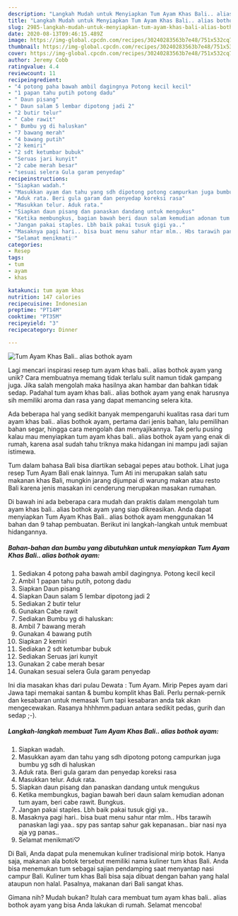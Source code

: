 ```yaml
---
description: "Langkah Mudah untuk Menyiapkan Tum Ayam Khas Bali.. alias bothok ayam, Sempurna"
title: "Langkah Mudah untuk Menyiapkan Tum Ayam Khas Bali.. alias bothok ayam, Sempurna"
slug: 2985-langkah-mudah-untuk-menyiapkan-tum-ayam-khas-bali-alias-bothok-ayam-sempurna
date: 2020-08-13T09:46:15.489Z
image: https://img-global.cpcdn.com/recipes/30240283563b7e48/751x532cq70/tum-ayam-khas-bali-alias-bothok-ayam-foto-resep-utama.jpg
thumbnail: https://img-global.cpcdn.com/recipes/30240283563b7e48/751x532cq70/tum-ayam-khas-bali-alias-bothok-ayam-foto-resep-utama.jpg
cover: https://img-global.cpcdn.com/recipes/30240283563b7e48/751x532cq70/tum-ayam-khas-bali-alias-bothok-ayam-foto-resep-utama.jpg
author: Jeremy Cobb
ratingvalue: 4.4
reviewcount: 11
recipeingredient:
- "4 potong paha bawah ambil dagingnya Potong kecil kecil"
- "1 papan tahu putih potong dadu"
- " Daun pisang"
- " Daun salam 5 lembar dipotong jadi 2"
- "2 butir telur"
- " Cabe rawit"
- " Bumbu yg di haluskan"
- "7 bawang merah"
- "4 bawang putih"
- "2 kemiri"
- "2 sdt ketumbar bubuk"
- "Seruas jari kunyit"
- "2 cabe merah besar"
- "sesuai selera Gula garam penyedap"
recipeinstructions:
- "Siapkan wadah."
- "Masukkan ayam dan tahu yang sdh dipotong potong campurkan juga bumbu yg sdh di haluskan"
- "Aduk rata. Beri gula garam dan penyedap koreksi rasa"
- "Masukkan telur. Aduk rata."
- "Siapkan daun pisang dan panaskan dandang untuk mengukus"
- "Ketika membungkus, bagian bawah beri daun salam kemudian adonan tum ayam, beri cabe rawit. Bungkus."
- "Jangan pakai staples. Lbh baik pakai tusuk gigi ya.."
- "Masaknya pagi hari.. bisa buat menu sahur ntar mlm.. Hbs tarawih panaskan lagi yaa.. spy pas santap sahur gak kepanasan.. biar nasi nya aja yg panas.."
- "Selamat menikmati♡"
categories:
- Resep
tags:
- tum
- ayam
- khas

katakunci: tum ayam khas 
nutrition: 147 calories
recipecuisine: Indonesian
preptime: "PT14M"
cooktime: "PT35M"
recipeyield: "3"
recipecategory: Dinner

---
```



![Tum Ayam Khas Bali.. alias bothok ayam](https://img-global.cpcdn.com/recipes/30240283563b7e48/751x532cq70/tum-ayam-khas-bali-alias-bothok-ayam-foto-resep-utama.jpg)

Lagi mencari inspirasi resep tum ayam khas bali.. alias bothok ayam yang unik? Cara membuatnya memang tidak terlalu sulit namun tidak gampang juga. Jika salah mengolah maka hasilnya akan hambar dan bahkan tidak sedap. Padahal tum ayam khas bali.. alias bothok ayam yang enak harusnya sih memiliki aroma dan rasa yang dapat memancing selera kita.

Ada beberapa hal yang sedikit banyak mempengaruhi kualitas rasa dari tum ayam khas bali.. alias bothok ayam, pertama dari jenis bahan, lalu pemilihan bahan segar, hingga cara mengolah dan menyajikannya. Tak perlu pusing kalau mau menyiapkan tum ayam khas bali.. alias bothok ayam yang enak di rumah, karena asal sudah tahu triknya maka hidangan ini mampu jadi sajian istimewa.

Tum dalam bahasa Bali bisa diartikan sebagai pepes atau bothok. Lihat juga resep Tum Ayam Bali enak lainnya. Tum Ati ini merupakan salah satu makanan khas Bali, mungkin jarang dijumpai di warung makan atau resto Bali karena jenis masakan ini cenderung merupakan masakan rumahan.


Di bawah ini ada beberapa cara mudah dan praktis dalam mengolah tum ayam khas bali.. alias bothok ayam yang siap dikreasikan. Anda dapat menyiapkan Tum Ayam Khas Bali.. alias bothok ayam menggunakan 14 bahan dan 9 tahap pembuatan. Berikut ini langkah-langkah untuk membuat hidangannya.

<!--inarticleads1-->

##### Bahan-bahan dan bumbu yang dibutuhkan untuk menyiapkan Tum Ayam Khas Bali.. alias bothok ayam:

1. Sediakan 4 potong paha bawah ambil dagingnya. Potong kecil kecil
1. Ambil 1 papan tahu putih, potong dadu
1. Siapkan  Daun pisang
1. Siapkan  Daun salam 5 lembar dipotong jadi 2
1. Sediakan 2 butir telur
1. Gunakan  Cabe rawit
1. Sediakan  Bumbu yg di haluskan:
1. Ambil 7 bawang merah
1. Gunakan 4 bawang putih
1. Siapkan 2 kemiri
1. Sediakan 2 sdt ketumbar bubuk
1. Sediakan Seruas jari kunyit
1. Gunakan 2 cabe merah besar
1. Gunakan sesuai selera Gula garam penyedap


Ini dia masakan khas dari pulau Dewata : Tum Ayam. Mirip Pepes ayam dari Jawa tapi memakai santan &amp; bumbu komplit khas Bali. Perlu pernak-pernik dan kesabaran untuk memasak Tum tapi kesabaran anda tak akan mengecewakan. Rasanya hhhhmm.paduan antara sedikit pedas, gurih dan sedap ;-). 

<!--inarticleads2-->

##### Langkah-langkah membuat Tum Ayam Khas Bali.. alias bothok ayam:

1. Siapkan wadah.
1. Masukkan ayam dan tahu yang sdh dipotong potong campurkan juga bumbu yg sdh di haluskan
1. Aduk rata. Beri gula garam dan penyedap koreksi rasa
1. Masukkan telur. Aduk rata.
1. Siapkan daun pisang dan panaskan dandang untuk mengukus
1. Ketika membungkus, bagian bawah beri daun salam kemudian adonan tum ayam, beri cabe rawit. Bungkus.
1. Jangan pakai staples. Lbh baik pakai tusuk gigi ya..
1. Masaknya pagi hari.. bisa buat menu sahur ntar mlm.. Hbs tarawih panaskan lagi yaa.. spy pas santap sahur gak kepanasan.. biar nasi nya aja yg panas..
1. Selamat menikmati♡


Di Bali, Anda dapat pula menemukan kuliner tradisional mirip botok. Hanya saja, makanan ala botok tersebut memiliki nama kuliner tum khas Bali. Anda bisa menemukan tum sebagai sajian pendamping saat menyantap nasi campur Bali. Kuliner tum khas Bali bisa saja dibuat dengan bahan yang halal ataupun non halal. Pasalnya, makanan dari Bali sangat khas. 

Gimana nih? Mudah bukan? Itulah cara membuat tum ayam khas bali.. alias bothok ayam yang bisa Anda lakukan di rumah. Selamat mencoba!
